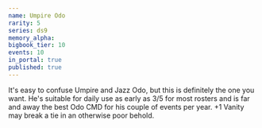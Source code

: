 ```yaml
---
name: Umpire Odo
rarity: 5
series: ds9
memory_alpha:
bigbook_tier: 10
events: 10
in_portal: true
published: true
---
```


It's easy to confuse Umpire and Jazz Odo, but this is definitely the one you want. He's suitable for daily use as early as 3/5 for most rosters and is far and away the best Odo CMD for his couple of events per year. +1 Vanity may break a tie in an otherwise poor behold.
